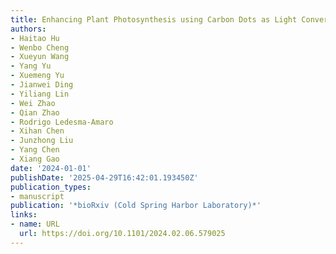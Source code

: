 ```yaml
---
title: Enhancing Plant Photosynthesis using Carbon Dots as Light Converter and Photosensitizer
authors:
- Haitao Hu
- Wenbo Cheng
- Xueyun Wang
- Yang Yu
- Xuemeng Yu
- Jianwei Ding
- Yiliang Lin
- Wei Zhao
- Qian Zhao
- Rodrigo Ledesma‐Amaro
- Xihan Chen
- Junzhong Liu
- Yang Chen
- Xiang Gao
date: '2024-01-01'
publishDate: '2025-04-29T16:42:01.193450Z'
publication_types:
- manuscript
publication: '*bioRxiv (Cold Spring Harbor Laboratory)*'
links:
- name: URL
  url: https://doi.org/10.1101/2024.02.06.579025
---
```

